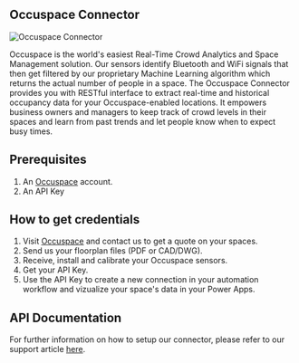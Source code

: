 ## Occuspace Connector
![Occuspace Connector](https://occuspace.io/public/assets/full-logo.png "Occuspace - Microsoft Power Platform Connector")

Occuspace is the world's easiest Real-Time Crowd Analytics and Space Management solution. Our sensors identify Bluetooth and WiFi signals that then get filtered by our proprietary Machine Learning algorithm which returns the actual number of people in a space.
The Occuspace Connector provides you with RESTful interface to extract real-time and historical occupancy data for your Occuspace-enabled locations. It empowers business owners and managers to keep track of crowd levels in their spaces and learn from past trends and let people know when to expect busy times.


## Prerequisites

1. An [Occuspace](https://occuspace.io/home#contact) account.
2. An API Key


## How to get credentials

1. Visit [Occuspace](https://occuspace.io/home#contact) and contact us to get a quote on your spaces.
2. Send us your floorplan files (PDF or CAD/DWG).
3. Receive, install and calibrate your Occuspace sensors.
4. Get your API Key.
5. Use the API Key to create a new connection in your automation workflow and vizualize your space's data in your Power Apps.


## API Documentation

For further information on how to setup our connector, please refer to our support article [here](mailto:support@occuspace.io?subject=[GitHub]%20Microsoft%20Custom%20Connector).